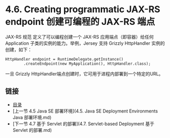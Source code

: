 4.6. Creating programmatic JAX-RS endpoint 创建可编程的 JAX-RS 端点
========================

JAX-RS 规范 定义了可以编程创建一个 JAX-RS 应用端点（即容器）给任何 Application 子类的实例的能力。举例，Jersey 支持 Grizzly HttpHandler 实例的创建，如下：

	HttpHandler endpoint = RuntimeDelegate.getInstance()
	        .createEndpoint(new MyApplication(), HttpHandler.class);

一旦 Grizzly HttpHandler端点创建时，它可用于进程内部署到一个特定的URL。

## 链接
* [目录](../目录.md)
* [上一节 4.5 Java SE 部署环境](4.5. Java SE Deployment Environments Java 部署环境.md)
* [下一节 4.7 基于 Servlet 的部署](4.7. Servlet-based Deployment 基于 Servlet 的部署.md)